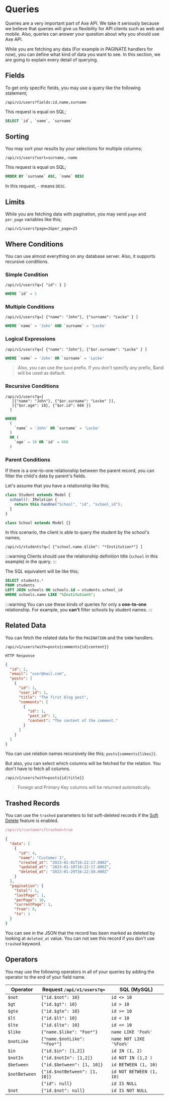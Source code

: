 # Queries

Queries are a very important part of Axe API. We take it seriously because we believe that queries will give us flexibility for API clients such as web and mobile. Also, queries can answer your question about why you should use Axe API.

While you are fetching any data (For example in PAGINATE handlers for now), you can define what kind of data you want to see. In this section, we are going to explain every detail of querying.

## Fields

To get only specific fields, you may use a query like the following statement;

```
/api/v1/users?fields:id,name,surname
```

This request is equal on SQL;

```sql
SELECT `id`, `name`, `surname`
```

## Sorting

You may sort your results by your selections for multiple columns;

```
/api/v1/users?sort=surname,-name
```

This request is equal on SQL;

```sql
ORDER BY `surname` ASC, `name` DESC
```

In this request, `-` means `DESC`.

## Limits

While you are fetching data with pagination, you may send `page` and `per_page` variables like this;

```
/api/v1/users?page=2&per_page=25
```

## Where Conditions

You can use almost everything on any database server. Also, it supports recursive conditions.

### Simple Condition

```
/api/v1/users?q={ "id": 1 }
```

```sql
WHERE `id` = 1
```

### Multiple Conditions

```
/api/v1/users?q=[ {"name": "John"}, {"surname": "Locke" } ]
```

```sql
WHERE `name` = 'John' AND `surname` = 'Locke'
```

### Logical Expressions

```
/api/v1/users?q=[ {"name": "John"}, {"$or.surname": "Locke" } ]
```

```sql
WHERE `name` = 'John' OR `surname` = 'Locke'
```

> Also, you can use the `$and` prefix. If you don't specify any prefix, \$and will be used as default.

### Recursive Conditions

```
/api/v1/users?q=[
   [{"name": "John"}, {"$or.surname": "Locke" }],
   [{"$or.age": 18}, {"$or.id": 666 }]
  ]
```

```sql
WHERE
  (
    `name` = 'John' OR `surname` = 'Locke'
  )
  OR (
    `age` = 18 OR `id` = 666
  )
```

### Parent Conditions

If there is a one-to-one relationship between the parent record, you can filter the child's data by parent's fields.

Let's assume that you have a relationship like this;

```ts
class Student extends Model {
  school(): IRelation {
    return this.hasOne("School", "id", "school_id");
  }
}

class School extends Model {}
```

In this scenario, the client is able to query the student by the school's names;

```
/api/v1/students?q=[ {"school.name.$like": "*Institution*"} ]
```

:::warning
Clients should use the relationship definition title (`school` in this example) in the query.
:::

The SQL equivalent will be like this;

```sql
SELECT students.*
FROM students
LEFT JOIN schools ON schools.id = students.school_id
WHERE schools.name LIKE "%Institution%";
```

:::warning
You can use these kinds of queries for only a **one-to-one** relationship. For example, you **can't** filter schools by student names.
:::

## Related Data

You can fetch the related data for the `PAGINATION` and the `SHOW` handlers.

```
/api/v1/users?with=posts{comments{id|content}}
```

`HTTP Response`

```json
{
  "id": 1,
  "email": "user@mail.com",
  "posts": [
    {
      "id": 1,
      "user_id": 1,
      "title": "The first blog post",
      "comments": [
        {
          "id": 1,
          "post_id": 1,
          "content": "The content of the comment."
        }
      ]
    }
  ]
}
```

You can use relation names recursively like this; `posts{comments{likes}}`.

But also, you can select which columns will be fetched for the relation. You don't have to fetch all columns.

```
/api/v1/users?with=posts{id|title}}
```

> Foreign and Primary Key columns will be returned automatically.

## Trashed Records

You can use the `trashed` parameters to list soft-deleted records if the [Soft Delete](/basics/models.html#soft-delete) feature is enabled.

```js
/api/v1/customers?trashed=true
```

```json
{
  "data": [
    {
      "id": 4,
      "name": "Customer 1",
      "created_at": "2023-01-01T16:22:17.000Z",
      "updated_at": "2023-01-10T16:22:17.000Z",
      "deleted_at": "2023-01-29T16:22:50.000Z"
    }
  ],
  "pagination": {
    "total": 1,
    "lastPage": 1,
    "perPage": 10,
    "currentPage": 1,
    "from": 0,
    "to": 1
  }
}
```

You can see in the JSON that the record has been marked as deleted by looking at `deleted_at` value. You can not see this record if you don't use `trashed` keyword.

## Operators

You may use the following operators in all of your queries by adding the operator to the end of your field name.

| Operator      | Request `/api/v1/users?q=`    | SQL (MySQL)              |
| ------------- | ----------------------------- | ------------------------ |
| `$not`        | `{"id.$not": 10}`             | `id <> 10`               |
| `$gt`         | `{"id.$gt": 10}`              | `id > 10`                |
| `$gte`        | `{"id.$gte": 10}`             | `id >= 10`               |
| `$lt`         | `{"id.$lt": 10}`              | `id < 10`                |
| `$lte`        | `{"id.$lte": 10}`             | `id <= 10`               |
| `$like`       | `{"name.$like": "Foo*"}`      | `name LIKE 'Foo%'`       |
| `$notLike`    | `{"name.$notLike": "*Foo*"}`  | `name NOT LIKE '%Foo%'`  |
| `$in`         | `{"id.$in": [1,2]}`           | `id IN (1, 2)`           |
| `$notIn`      | `{"id.$notIn": [1,2]}`        | `id NOT IN (1,2 )`       |
| `$between`    | `{"id.$between": [1, 10]}`    | `id BETWEEN (1, 10)`     |
| `$notBetween` | `{"id.$notBetween": [1, 10]}` | `id NOT BETWEEN (1, 10)` |
|               | `{"id": null}`                | `id IS NULL`             |
| `$not`        | `{"id.$not": null}`           | `id IS NOT NULL`         |
